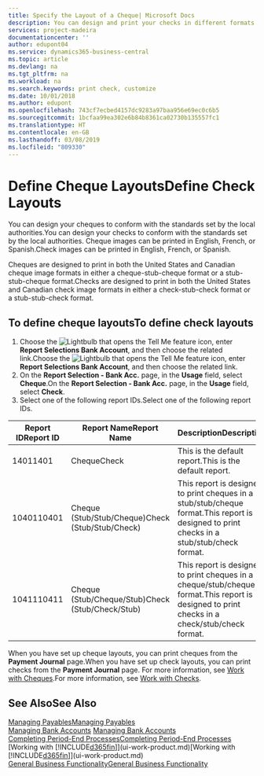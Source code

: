 ```yaml
---
title: Specify the Layout of a Cheque| Microsoft Docs
description: You can design and print your checks in different formats to conform with standards.
services: project-madeira
documentationcenter: ''
author: edupont04
ms.service: dynamics365-business-central
ms.topic: article
ms.devlang: na
ms.tgt_pltfrm: na
ms.workload: na
ms.search.keywords: print check, customize
ms.date: 10/01/2018
ms.author: edupont
ms.openlocfilehash: 743cf7ecbed4157dc9283a97baa956e69ec0c6b5
ms.sourcegitcommit: 1bcfaa99ea302e6b84b8361ca02730b135557fc1
ms.translationtype: HT
ms.contentlocale: en-GB
ms.lasthandoff: 03/08/2019
ms.locfileid: "809330"
---
```

# <a name="define-check-layouts"></a><span data-ttu-id="8f686-103">Define Cheque Layouts</span><span class="sxs-lookup"><span data-stu-id="8f686-103">Define Check Layouts</span></span>
<span data-ttu-id="8f686-104">You can design your cheques to conform with the standards set by the local authorities.</span><span class="sxs-lookup"><span data-stu-id="8f686-104">You can design your checks to conform with the standards set by the local authorities.</span></span> <span data-ttu-id="8f686-105">Cheque images can be printed in English, French, or Spanish.</span><span class="sxs-lookup"><span data-stu-id="8f686-105">Check images can be printed in English, French, or Spanish.</span></span>

<span data-ttu-id="8f686-106">Cheques are designed to print in both the United States and Canadian cheque image formats in either a cheque-stub-cheque format or a stub-stub-cheque format.</span><span class="sxs-lookup"><span data-stu-id="8f686-106">Checks are designed to print in both the United States and Canadian check image formats in either a check-stub-check format or a stub-stub-check format.</span></span>

## <a name="to-define-check-layouts"></a><span data-ttu-id="8f686-107">To define cheque layouts</span><span class="sxs-lookup"><span data-stu-id="8f686-107">To define check layouts</span></span>
1. <span data-ttu-id="8f686-108">Choose the ![Lightbulb that opens the Tell Me feature](media/ui-search/search_small.png "Tell me what you want to do") icon, enter **Report Selections Bank Account**, and then choose the related link.</span><span class="sxs-lookup"><span data-stu-id="8f686-108">Choose the ![Lightbulb that opens the Tell Me feature](media/ui-search/search_small.png "Tell me what you want to do") icon, enter **Report Selections Bank Account**, and then choose the related link.</span></span>
2. <span data-ttu-id="8f686-109">On the **Report Selection - Bank Acc.** page, in the **Usage** field, select **Cheque**.</span><span class="sxs-lookup"><span data-stu-id="8f686-109">On the **Report Selection - Bank Acc.** page, in the **Usage** field, select **Check**.</span></span>
3. <span data-ttu-id="8f686-110">Select one of the following report IDs.</span><span class="sxs-lookup"><span data-stu-id="8f686-110">Select one of the following report IDs.</span></span>

| <span data-ttu-id="8f686-111">Report ID</span><span class="sxs-lookup"><span data-stu-id="8f686-111">Report ID</span></span> | <span data-ttu-id="8f686-112">Report Name</span><span class="sxs-lookup"><span data-stu-id="8f686-112">Report Name</span></span> | <span data-ttu-id="8f686-113">Description</span><span class="sxs-lookup"><span data-stu-id="8f686-113">Description</span></span> |
| --- | --- | --- |
| <span data-ttu-id="8f686-114">1401</span><span class="sxs-lookup"><span data-stu-id="8f686-114">1401</span></span> |<span data-ttu-id="8f686-115">Cheque</span><span class="sxs-lookup"><span data-stu-id="8f686-115">Check</span></span> |<span data-ttu-id="8f686-116">This is the default report.</span><span class="sxs-lookup"><span data-stu-id="8f686-116">This is the default report.</span></span> |
| <span data-ttu-id="8f686-117">10401</span><span class="sxs-lookup"><span data-stu-id="8f686-117">10401</span></span> |<span data-ttu-id="8f686-118">Cheque (Stub/Stub/Cheque)</span><span class="sxs-lookup"><span data-stu-id="8f686-118">Check (Stub/Stub/Check)</span></span> |<span data-ttu-id="8f686-119">This report is designed to print cheques in a stub/stub/cheque format.</span><span class="sxs-lookup"><span data-stu-id="8f686-119">This report is designed to print checks in a stub/stub/check format.</span></span> |
| <span data-ttu-id="8f686-120">10411</span><span class="sxs-lookup"><span data-stu-id="8f686-120">10411</span></span> |<span data-ttu-id="8f686-121">Cheque (Stub/Cheque/Stub)</span><span class="sxs-lookup"><span data-stu-id="8f686-121">Check (Stub/Check/Stub)</span></span> |<span data-ttu-id="8f686-122">This report is designed to print cheques in a cheque/stub/cheque format.</span><span class="sxs-lookup"><span data-stu-id="8f686-122">This report is designed to print checks in a check/stub/check format.</span></span> |

<span data-ttu-id="8f686-123">When you have set up cheque layouts, you can print cheques from the **Payment Journal** page.</span><span class="sxs-lookup"><span data-stu-id="8f686-123">When you have set up check layouts, you can print checks from the **Payment Journal** page.</span></span> <span data-ttu-id="8f686-124">For more information, see [Work with Cheques](payables-how-work-checks.md).</span><span class="sxs-lookup"><span data-stu-id="8f686-124">For more information, see [Work with Checks](payables-how-work-checks.md).</span></span>

## <a name="see-also"></a><span data-ttu-id="8f686-125">See Also</span><span class="sxs-lookup"><span data-stu-id="8f686-125">See Also</span></span>
[<span data-ttu-id="8f686-126">Managing Payables</span><span class="sxs-lookup"><span data-stu-id="8f686-126">Managing Payables</span></span>](payables-manage-payables.md)  
<span data-ttu-id="8f686-127">[Managing Bank Accounts](bank-manage-bank-accounts.md) </span><span class="sxs-lookup"><span data-stu-id="8f686-127">[Managing Bank Accounts](bank-manage-bank-accounts.md) </span></span>  
[<span data-ttu-id="8f686-128">Completing Period-End Processes</span><span class="sxs-lookup"><span data-stu-id="8f686-128">Completing Period-End Processes</span></span>](year-how-complete-period-end-processes.md)  
<span data-ttu-id="8f686-129">[Working with [!INCLUDE[d365fin](includes/d365fin_md.md)]](ui-work-product.md)</span><span class="sxs-lookup"><span data-stu-id="8f686-129">[Working with [!INCLUDE[d365fin](includes/d365fin_md.md)]](ui-work-product.md)</span></span>  
[<span data-ttu-id="8f686-130">General Business Functionality</span><span class="sxs-lookup"><span data-stu-id="8f686-130">General Business Functionality</span></span>](ui-across-business-areas.md)
